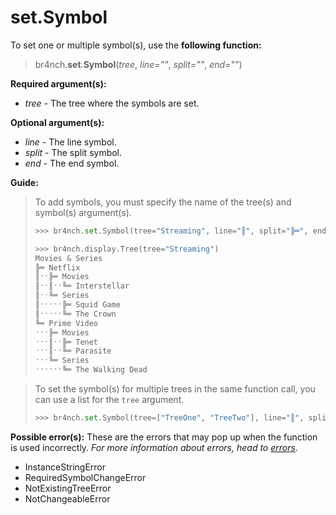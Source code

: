 # set.Symbol

To set one or multiple symbol(s), use the **following function:**

> br4nch.**set**.**Symbol**(*tree*, *line=""*, *split=""*, *end=""*)

**Required argument(s):**

- *tree* - The tree where the symbols are set.

**Optional argument(s):**

- *line* - The line symbol.
- *split* - The split symbol.
- *end* - The end symbol.

**Guide:**

> To add symbols, you must specify the name of the tree(s) and symbol(s) argument(s).
>
> ```python
> >>> br4nch.set.Symbol(tree="Streaming", line="║", split="╠═", end="╚═")
> 
> >>> br4nch.display.Tree(tree="Streaming")
> Movies & Series
> ╠═ Netflix
> ║ˑˑ╠═ Movies
> ║ˑˑ║ˑˑ╚═ Interstellar
> ║ˑˑ╚═ Series
> ║ˑˑˑˑˑ╠═ Squid Game
> ║ˑˑˑˑˑ╚═ The Crown
> ╚═ Prime Video
> ˑˑˑ╠═ Movies
> ˑˑˑ║ˑˑ╠═ Tenet
> ˑˑˑ║ˑˑ╚═ Parasite
> ˑˑˑ╚═ Series
> ˑˑˑˑˑˑ╚═ The Walking Dead
> ```
>

> To set the symbol(s) for multiple trees in the same function call, you can use a list for the `tree` argument.
>
> ```python
> >>> br4nch.set.Symbol(tree=["TreeOne", "TreeTwo"], line="║", split="╠═", end="╚═")
> ```

**Possible error(s):**
These are the errors that may pop up when the function is used incorrectly.
*For more information about errors, head to [errors](../../guides/errors.md).*

- InstanceStringError
- RequiredSymbolChangeError
- NotExistingTreeError
- NotChangeableError
